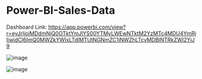 # Power-BI-Sales-Data

Dashboard Link: https://app.powerbi.com/view?r=eyJrIjoiMDdmNjQ0OTktYmJlYS00YTMyLWEwNTktM2YzMTc4MDU4YmRjIiwidCI6ImQ0MWZkYWIxLTdlMTUtNGNmZC1iNWZhLTcyMDBlNTRkZWI2YiJ9

![image](https://github.com/asingh2695/Power-BI-Sales-Data/assets/34424599/4bcb8ef3-2e87-4992-b644-be2757ce79b9)

![image](https://github.com/asingh2695/Power-BI-Sales-Data/assets/34424599/a9543a36-1866-47a5-97d3-87cbac2502ba)
